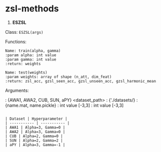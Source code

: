 # zsl-methods

1. **ESZSL**

Class: `ESZSL(args)`

Functions:

```
Name: train(alpha, gamma) 
:param alpha: int value
:param gamma: int value
:return: weights
```
```
Name: test(weights)
:param weights: array of shape (n_att, dim_feat)
:return: zsl_acc, gzsl_seen_acc, gzsl_unseen_acc, gzsl_harmonic_mean
```
Arguments:

<dataset> : {AWA1, AWA2, CUB, SUN, aPY}
<dataset_path> : {'./datasets/}
<filename> : {name.mat, name.pickle}
<alpha> : int value [-3,3] 
<gamma> : int value [-3,3]
```

| Dataset | Hyperparameter |
| ----------- | ----------- |
| AWA1 | Alpha=3, Gamma=0 |
| AWA2 | Alpha=3, Gamma=0 |
| CUB | Alpha=2, Gamma=0 |
| SUN | Alpha=2, Gamma=2 |
| aPY | Alpha=3, Gamma=-1 |



